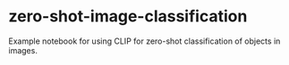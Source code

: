 # zero-shot-image-classification
Example notebook for using CLIP for zero-shot classification of objects in images.
